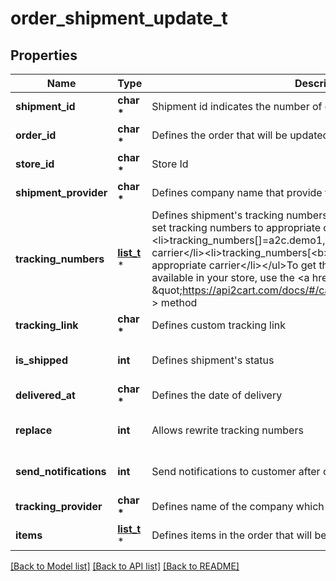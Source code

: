 # order_shipment_update_t

## Properties
Name | Type | Description | Notes
------------ | ------------- | ------------- | -------------
**shipment_id** | **char \*** | Shipment id indicates the number of delivery | 
**order_id** | **char \*** | Defines the order that will be updated | [optional] 
**store_id** | **char \*** | Store Id | [optional] 
**shipment_provider** | **char \*** | Defines company name that provide tracking of shipment | [optional] 
**tracking_numbers** | [**list_t**](order_shipment_add_tracking_numbers_inner.md) \* | Defines shipment&#39;s tracking numbers that have to be added&lt;/br&gt; How set tracking numbers to appropriate carrier:&lt;ul&gt;&lt;li&gt;tracking_numbers[]&#x3D;a2c.demo1,a2c.demo2 - set default carrier&lt;/li&gt;&lt;li&gt;tracking_numbers[&lt;b&gt;carrier_id&lt;/b&gt;]&#x3D;a2c.demo - set appropriate carrier&lt;/li&gt;&lt;/ul&gt;To get the list of carriers IDs that are available in your store, use the &lt;a href &#x3D; \&quot;https://api2cart.com/docs/#/cart/CartInfo\&quot;&gt;cart.info&lt;/a &gt; method | [optional] 
**tracking_link** | **char \*** | Defines custom tracking link | [optional] 
**is_shipped** | **int** | Defines shipment&#39;s status | [optional] [default to true]
**delivered_at** | **char \*** | Defines the date of delivery | [optional] 
**replace** | **int** | Allows rewrite tracking numbers | [optional] [default to true]
**send_notifications** | **int** | Send notifications to customer after order was created | [optional] [default to false]
**tracking_provider** | **char \*** | Defines name of the company which provides shipment tracking | [optional] 
**items** | [**list_t**](order_shipment_add_items_inner.md) \* | Defines items in the order that will be shipped | [optional] 

[[Back to Model list]](../README.md#documentation-for-models) [[Back to API list]](../README.md#documentation-for-api-endpoints) [[Back to README]](../README.md)


